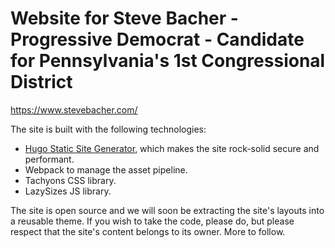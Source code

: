 # Website for Steve Bacher - Progressive Democrat - Candidate for Pennsylvania's 1st Congressional District

https://www.stevebacher.com/


The site is built with the following technologies:

- [Hugo Static Site Generator](http://gohugo.io/), which makes the site rock-solid secure and performant.
- Webpack to manage the asset pipeline.
- Tachyons CSS library.
- LazySizes JS library.

The site is open source and we will soon be extracting the site's layouts into a reusable theme. If you wish to take the code, please do, but please respect that the site's content belongs to its owner. More to follow.
